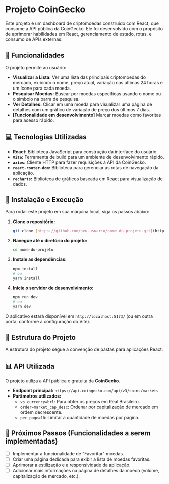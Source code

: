 # Projeto CoinGecko

Este projeto é um dashboard de criptomoedas construído com React, que consome a API pública da CoinGecko. Ele foi desenvolvido com o propósito de aprimorar habilidades em React, gerenciamento de estado, rotas, e consumo de APIs externas.

## 🚀 Funcionalidades

O projeto permite ao usuário:

- **Visualizar a Lista:** Ver uma lista das principais criptomoedas do mercado, exibindo o nome, preço atual, variação nas últimas 24 horas e um ícone para cada moeda.
- **Pesquisar Moedas:** Buscar por moedas específicas usando o nome ou o símbolo na barra de pesquisa.
- **Ver Detalhes:** Clicar em uma moeda para visualizar uma página de detalhes com um gráfico de variação de preço dos últimos 7 dias.
- **[Funcionalidade em desenvolvimento]** Marcar moedas como favoritas para acesso rápido.

## 💻 Tecnologias Utilizadas

- **React:** Biblioteca JavaScript para construção da interface do usuário.
- **`Vite`:** Ferramenta de build para um ambiente de desenvolvimento rápido.
- **`axios`:** Cliente HTTP para fazer requisições à API da CoinGecko.
- **`react-router-dom`:** Biblioteca para gerenciar as rotas de navegação da aplicação.
- **`recharts`:** Biblioteca de gráficos baseada em React para visualização de dados.

## 🔧 Instalação e Execução

Para rodar este projeto em sua máquina local, siga os passos abaixo:

1.  **Clone o repositório:**
    ```bash
    git clone [https://github.com/seu-usuario/nome-do-projeto.git](https://github.com/seu-usuario/nome-do-projeto.git)
    ```

2.  **Navegue até o diretório do projeto:**
    ```bash
    cd nome-do-projeto
    ```

3.  **Instale as dependências:**
    ```bash
    npm install
    # ou
    yarn install
    ```

4.  **Inicie o servidor de desenvolvimento:**
    ```bash
    npm run dev
    # ou
    yarn dev
    ```

O aplicativo estará disponível em `http://localhost:5173/` (ou em outra porta, conforme a configuração do Vite).

## 📁 Estrutura do Projeto

A estrutura do projeto segue a convenção de pastas para aplicações React.

## 📊 API Utilizada

O projeto utiliza a API pública e gratuita da **CoinGecko**.

- **Endpoint principal:** `https://api.coingecko.com/api/v3/coins/markets`
- **Parâmetros utilizados:**
  - `vs_currency=brl`: Para obter os preços em Real Brasileiro.
  - `order=market_cap_desc`: Ordenar por capitalização de mercado em ordem decrescente.
  - `per_page=10`: Limitar a quantidade de moedas por página.

## 📝 Próximos Passos (Funcionalidades a serem implementadas)

- [ ] Implementar a funcionalidade de "Favoritar" moedas.
- [ ] Criar uma página dedicada para exibir a lista de moedas favoritas.
- [ ] Aprimorar a estilização e a responsividade da aplicação.
- [ ] Adicionar mais informações na página de detalhes da moeda (volume, capitalização de mercado, etc.).
